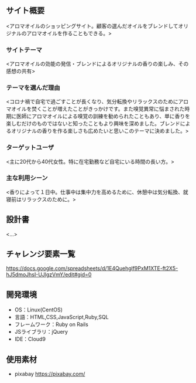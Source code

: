 # <Aloma Style>

## サイト概要
<アロマオイルのショッピングサイト。顧客の選んだオイルをブレンドしてオリジナルのアロマオイルを作ることもできる。>

### サイトテーマ
<アロマオイルの効能の発信・ブレンドによるオリジナルの香りの楽しみ、その感想の共有>

### テーマを選んだ理由
<コロナ禍で自宅で過ごすことが長くなり、気分転換やリラックスのためにアロマオイルを焚くことが増えたことがきっかけです。また嗅覚異常に悩まされた時期に医師にアロマオイルによる嗅覚の訓練を勧められたこともあり、単に香りを楽しむだけのものではないと知ったこともより興味を深めました。ブレンドによるオリジナルの香りを作る楽しさも広めたいと思いこのテーマに決めました。>

### ターゲットユーザ
<主に20代から40代女性。特に在宅勤務など自宅にいる時間の長い方。>

### 主な利用シーン
<香りによって１日中。仕事中は集中力を高めるために、休憩中は気分転換、就寝前はリラックスのために。>

## 設計書
<...>

## チャレンジ要素一覧
<https://docs.google.com/spreadsheets/d/1E4Quehglf9PxM1XTE-ft2X5-hJ5dmoJhsI-UJlgzVmY/edit#gid=0>

## 開発環境
- OS：Linux(CentOS)
- 言語：HTML,CSS,JavaScript,Ruby,SQL
- フレームワーク：Ruby on Rails
- JSライブラリ：jQuery
- IDE：Cloud9

## 使用素材
- pixabay  https://pixabay.com/

